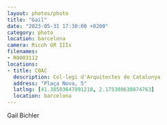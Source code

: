 ```yaml
---
layout: photos/photo
title: "Gail"
date: "2023-05-31 17:30:00 +0200"
category: photo
location: barcelona
camera: Ricoh GR IIIx
filenames: 
- R0003112 
locations:
- title: COAC
  description: Col·legi d'Arquitectes de Catalunya
  address: "Plaça Nova, 5"
  latlng: [41.38503647891218, 2.175380638074763]
  location: barcelona
---
```


Gail Bichler


